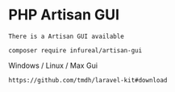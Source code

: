 # PHP Artisan GUI
    
    There is a Artisan GUI available

```shell
composer require infureal/artisan-gui
```

Windows /  Linux / Max Gui

`https://github.com/tmdh/laravel-kit#download`